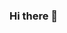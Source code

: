 ### Hi there 👋

<!--
**rishabhgit0608/rishabhgit0608** is a ✨ _special_ ✨ repository because its `README.md` (this file) appears on your GitHub profile.

Here are some ideas to get you started:

- 🔭 I’m currently working on backend
- 🌱 I’m currently learning react 
- 👯 I’m looking to collaborate on web apps 
- 💬 Ask me about pure pug 
- 📫 How to reach me: LinkedIn - 
- 😄 Pronouns: He/His
- ⚡ Fun fact: I dream codess

